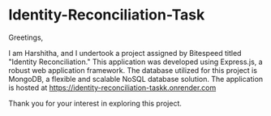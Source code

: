 # Identity-Reconciliation-Task
Greetings,

I am Harshitha, and I undertook a project assigned by Bitespeed titled "Identity Reconciliation." 
This application was developed using Express.js, a robust web application framework. 
The database utilized for this project is MongoDB, a flexible and scalable NoSQL database solution.
The application is hosted at https://identity-reconciliation-taskk.onrender.com

Thank you for your interest in exploring this project.
